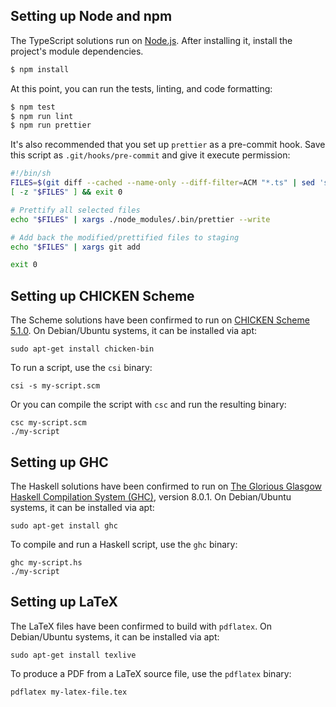 ## Setting up Node and npm

The TypeScript solutions run on [Node.js](https://nodejs.org/en/).
After installing it, install the project's module dependencies.

```sh
$ npm install
```

At this point, you can run the tests, linting, and code formatting:

```sh
$ npm test
$ npm run lint
$ npm run prettier
```

It's also recommended that you set up `prettier` as a pre-commit hook.
Save this script as `.git/hooks/pre-commit` and give it execute permission:

```sh
#!/bin/sh
FILES=$(git diff --cached --name-only --diff-filter=ACM "*.ts" | sed 's| |\\ |g')
[ -z "$FILES" ] && exit 0

# Prettify all selected files
echo "$FILES" | xargs ./node_modules/.bin/prettier --write

# Add back the modified/prettified files to staging
echo "$FILES" | xargs git add

exit 0
```

## Setting up CHICKEN Scheme

The Scheme solutions have been confirmed to run on [CHICKEN Scheme 5.1.0](https://call-cc.org/).
On Debian/Ubuntu systems, it can be installed via apt:

```
sudo apt-get install chicken-bin
```

To run a script, use the `csi` binary:

```
csi -s my-script.scm
```

Or you can compile the script with `csc` and run the resulting binary:

```
csc my-script.scm
./my-script
```

## Setting up GHC

The Haskell solutions have been confirmed to run on [The Glorious Glasgow Haskell Compilation
System (GHC)](https://www.haskell.org/ghc/), version 8.0.1.
On Debian/Ubuntu systems, it can be installed via apt:

```
sudo apt-get install ghc
```

To compile and run a Haskell script, use the `ghc` binary:

```
ghc my-script.hs
./my-script
```

## Setting up LaTeX

The LaTeX files have been confirmed to build with `pdflatex`.
On Debian/Ubuntu systems, it can be installed via apt:

```
sudo apt-get install texlive
```

To produce a PDF from a LaTeX source file, use the `pdflatex` binary:

```
pdflatex my-latex-file.tex
```
